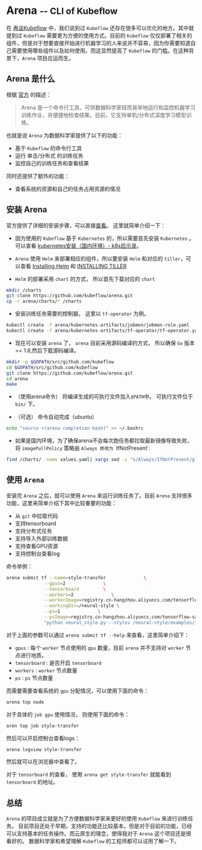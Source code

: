 # Arena <small>-- CLI of Kubeflow</small>

在 [再谈Kubeflow](kubeflow-intro.md) 中，我们说到过 `Kubeflow` 还存在很多可以优化的地方。其中就提到过 `Kubeflow` 需要更为方便的使用方式。目前的 `Kubeflow` 仅仅部署了相关的组件，但是对于想要直接开始进行机器学习的人来说并不容易，因为你需要知道自己需要使用哪些组件以及如何使用。而这显然提高了 `Kubeflow` 的门槛。在这种背景下，`Arena` 项目应运而生。

## Arena 是什么

根据 [官方](https://github.com/kubeflow/arena/blob/master/README_cn.md) 的描述：

> Arena 是一个命令行工具，可供数据科学家轻而易举地运行和监控机器学习训练作业，并便捷地检查结果。目前，它支持单机/分布式深度学习模型训练。

也就是说 `Arena` 为数据科学家提供了以下的功能：

* 基于 `Kubeflow` 的命令行工具
* 运行 单击/分布式 的训练任务
* 监控自己的训练任务和查看结果

同时还提供了额外的功能：

* 查看系统的资源和自己的任务占用资源的情况

## 安装 Arena

官方提供了详细的安装步骤，可以直接[查看](https://github.com/kubeflow/arena/blob/master/docs/installation_cn/README.md)。 这里就简单介绍一下：

* 因为使用的 `Kubeflow` 基于 `Kubernetes` 的，所以需要首先安装 `Kubernetes` 。 可以查看 [kubernetes安装（国内环境）- k8s启示录](https://zhuanlan.zhihu.com/p/46341911)。

* `Arena` 使用 `Helm` 来部署相应的组件，所以要安装 `Helm` 和对应的 `tiller`，可以查看 [Installing Helm](https://docs.helm.sh/using_helm/#installing-helm) 和 [INSTALLING TILLER](https://docs.helm.sh/using_helm/#installing-tiller)

* `Helm` 的部署采用 `chart` 的方式， 所以首先下载对应的 `chart`

```bash
mkdir /charts
git clone https://github.com/kubeflow/arena.git
cp -r arena/charts/* /charts
```

* 安装训练任务需要的控制器， 这里以 `tf-operator` 为例。

```bash
kubectl create -f arena/kubernetes-artifacts/jobmon/jobmon-role.yaml
kubectl create -f arena/kubernetes-artifacts/tf-operator/tf-operator.yaml
```

* 现在可以安装 `arena` 了， `arena` 目前采用源码编译的方式， 所以确保 `Go` 版本 >= 1.8,然后下载源码编译。

```bash
mkdir -p $GOPATH/src/github.com/kubeflow
cd $GOPATH/src/github.com/kubeflow
git clone https://github.com/kubeflow/arena.git
cd arena
make
```

* （使用arena命令） 将编译生成的可执行文件加入`$PATH`中。 可执行文件位于 `bin/` 下。

* （可选） 命令自动完成（ubuntu）

```bash
echo "source <(arena completion bash)" >> ~/.bashrc
```

* 如果是国内环境，为了确保arena不会每次跑任务都拉取最新镜像导致失败， 将 `imagePullPolicy` 策略由 `Always 修改为 `IfNotPresent`:

```bash
find /charts/ -name values.yaml| xargs sed -i "s/Always/IfNotPresent/g"
```

## 使用 `Arena`

安装完 `Arena` 之后，就可以使用 `Arena` 来运行训练任务了。目前 `Arena` 支持很多功能，这里来简单介绍下其中比较重要的功能：

* 从 `git` 中拉取代码
* 支持tensorboard
* 支持分布式任务
* 支持导入外部训练数据
* 支持查看GPU资源
* 支持控制台查看log

命令举例：

```bash
arena submit tf --name=style-transfer              \
              --gpus=2              \
              --tensorboard         \
              --workers=2              \
              --workerImage=registry.cn-hangzhou.aliyuncs.com/tensorflow-samples/neural-style:gpu \
              --workingDir=/neural-style \
              --ps=1              \
              --psImage=registry.cn-hangzhou.aliyuncs.com/tensorflow-samples/style-transfer:ps   \
              "python neural_style.py --styles /neural-style/examples/1-style.jpg --iterations 1000000"
```

对于上面的参数可以通过 `arena submit tf --help` 来查看，这里简单介绍下：

* `gpus` : 每个 `worker` 节点使用的 `gpu` 数量，目前 `arena` 并不支持对 `worker` 节点进行地质。
* `tensorboard` : 是否开启 `tensorboard`
* `workers` : `worker` 节点数量
* `ps` : `ps` 节点数量

而需要需要查看系统的 `gpu` 分配情况，可以使用下面的命令：

```bash
arena top node
```

对于具体的 `job gpu` 使用情况， 则使用下面的命令：

```bash
aren top job style-transfer
```

然后可以开启控制台查看logs：

```bash
arena logview style-transfer
```

然后就可以在浏览器中查看了。

对于 `tensorboard` 的查看， 使用 `arena get style-transfer` 就能看到 `tensorboard` 的地址。

## 总结

`Arena` 的项目成立就是为了方便数据科学家来更好的使用 `Kubeflow` 来进行训练任务。 目前项目还处于早期，支持的功能还比较基本。但是对于目前的功能，已经可以支持基本的任务操作。而云原生的理念，使得我对于 `Arena` 这个项目还是很看好的。 数据科学家和希望理解 `Kubeflow` 的工程师都可以试用了解一下。